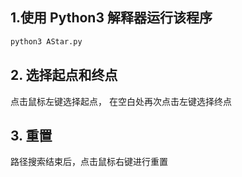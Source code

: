 ## 1.使用 Python3 解释器运行该程序

```python
python3 AStar.py
```

## 2. 选择起点和终点

点击鼠标左键选择起点， 在空白处再次点击左键选择终点

## 3. 重置

路径搜索结束后，点击鼠标右键进行重置